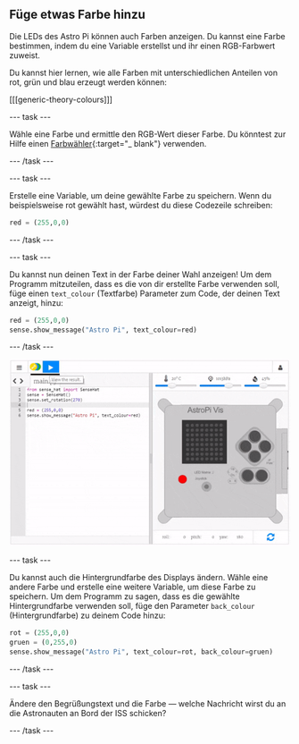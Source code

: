 ## Füge etwas Farbe hinzu

Die LEDs des Astro Pi können auch Farben anzeigen. Du kannst eine Farbe bestimmen, indem du eine Variable erstellst und ihr einen RGB-Farbwert zuweist.

Du kannst hier lernen, wie alle Farben mit unterschiedlichen Anteilen von rot, grün und blau erzeugt werden können:

[[[generic-theory-colours]]]

\--- task \---

Wähle eine Farbe und ermittle den RGB-Wert dieser Farbe. Du könntest zur Hilfe einen [Farbwähler](https://www.w3schools.com/colors/colors_rgb.asp){:target="_ blank"} verwenden.

\--- /task \---

\--- task \---

Erstelle eine Variable, um deine gewählte Farbe zu speichern. Wenn du beispielsweise rot gewählt hast, würdest du diese Codezeile schreiben:

```python
red = (255,0,0)
```

\--- /task \---

\--- task \---

Du kannst nun deinen Text in der Farbe deiner Wahl anzeigen! Um dem Programm mitzuteilen, dass es die von dir erstellte Farbe verwenden soll, füge einen `text_colour` (Textfarbe) Parameter zum Code, der deinen Text anzeigt, hinzu:

```python
red = (255,0,0)
sense.show_message("Astro Pi", text_colour=red)
```

\--- /task \---

![Zeige die Nachricht in Farbe an](images/show-message-color.gif)

\--- task \---

Du kannst auch die Hintergrundfarbe des Displays ändern. Wähle eine andere Farbe und erstelle eine weitere Variable, um diese Farbe zu speichern. Um dem Programm zu sagen, dass es die gewählte Hintergrundfarbe verwenden soll, füge den Parameter `back_colour` (Hintergrundfarbe) zu deinem Code hinzu:

```python
rot = (255,0,0)
gruen = (0,255,0)
sense.show_message("Astro Pi", text_colour=rot, back_colour=gruen)
```

\--- /task \---

\--- task \---

Ändere den Begrüßungstext und die Farbe — welche Nachricht wirst du an die Astronauten an Bord der ISS schicken?

\--- /task \---